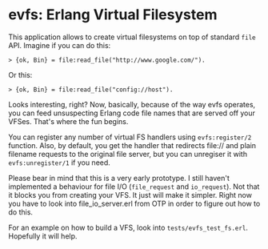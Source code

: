 evfs: Erlang Virtual Filesystem
===============================

This application allows to create virtual filesystems on top of standard
`file` API. Imagine if you can do this:

    > {ok, Bin} = file:read_file("http://www.google.com/").

Or this:

    > {ok, Bin} = file:read_file("config://host").

Looks interesting, right? Now, basically, because of the way evfs operates,
you can feed unsuspecting Erlang code file names that are served off your VFSes. 
That's where the fun begins.

You can register any number of virtual FS handlers using `evfs:register/2` function.
Also, by default, you get the handler that redirects file:// and plain filename requests
to the original file server, but you can unregiser it with `evfs:unregister/1` if you need.

Please bear in mind that this is a very early prototype. I still haven't implemented
a behaviour for file I/O (`file_request` and `io_request`). Not that it blocks you
from creating your VFS. It just will make it simpler. Right now you have to look into
file_io_server.erl from OTP in order to figure out how to do this.

For an example on how to build a VFS, look into `tests/evfs_test_fs.erl`. Hopefully
it will help.